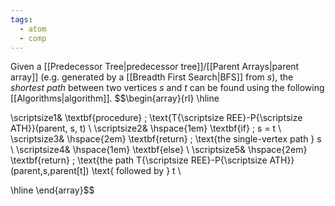 ```yaml
---
tags:
  - atom
  - comp
---
```

Given a [[Predecessor Tree|predecessor tree]]/[[Parent Arrays|parent array]] (e.g. generated by a [[Breadth First Search|BFS]] from $s$), the *shortest path* between two vertices $s$ and $t$ can be found using the following [[Algorithms|algorithm]].
$$\begin{array}{rl}
\hline

\scriptsize1& \textbf{procedure} \; \text{T{\scriptsize REE}-P{\scriptsize ATH}}(parent, s, t) \\
\scriptsize2& \hspace{1em} \textbf{if} \; s = t \\
\scriptsize3& \hspace{2em} \textbf{return} \; \text{the single-vertex path } s \\
\scriptsize4& \hspace{1em} \textbf{else} \\
\scriptsize5& \hspace{2em} \textbf{return} \; \text{the path T{\scriptsize REE}-P{\scriptsize ATH}}(parent,s,parent[t]) \text{ followed by } t \\

\hline
\end{array}$$